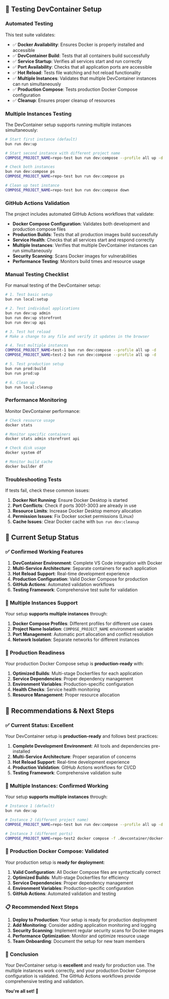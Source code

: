 
## 🧪 Testing DevContainer Setup

### Automated Testing

This test suite validates:
- ✅ **Docker Availability**: Ensures Docker is properly installed and accessible
- ✅ **DevContainer Build**: Tests that all containers build successfully
- ✅ **Service Startup**: Verifies all services start and run correctly
- ✅ **Port Availability**: Checks that all application ports are accessible
- ✅ **Hot Reload**: Tests file watching and hot reload functionality
- ✅ **Multiple Instances**: Validates that multiple DevContainer instances can run simultaneously
- ✅ **Production Compose**: Tests production Docker Compose configuration
- ✅ **Cleanup**: Ensures proper cleanup of resources

### Multiple Instances Testing

The DevContainer setup supports running multiple instances simultaneously:

```bash
# Start first instance (default)
bun run dev:up

# Start second instance with different project name
COMPOSE_PROJECT_NAME=repo-test bun run dev:compose --profile all up -d

# Check both instances
bun run dev:compose ps
COMPOSE_PROJECT_NAME=repo-test bun run dev:compose ps

# Clean up test instance
COMPOSE_PROJECT_NAME=repo-test bun run dev:compose down
```

### GitHub Actions Validation

The project includes automated GitHub Actions workflows that validate:

- **Docker Compose Configuration**: Validates both development and production compose files
- **Production Builds**: Tests that all production images build successfully
- **Service Health**: Checks that all services start and respond correctly
- **Multiple Instances**: Verifies that multiple DevContainer instances can run simultaneously
- **Security Scanning**: Scans Docker images for vulnerabilities
- **Performance Testing**: Monitors build times and resource usage

### Manual Testing Checklist

For manual testing of the DevContainer setup:

```bash
# 1. Test basic setup
bun run local:setup

# 2. Test individual applications
bun run dev:up admin
bun run dev:up storefront
bun run dev:up api

# 3. Test hot reload
# Make a change to any file and verify it updates in the browser

# 4. Test multiple instances
COMPOSE_PROJECT_NAME=test-1 bun run dev:compose --profile all up -d
COMPOSE_PROJECT_NAME=test-2 bun run dev:compose --profile all up -d

# 5. Test production setup
bun run prod:build
bun run prod:up

# 6. Clean up
bun run local:cleanup
```

### Performance Monitoring

Monitor DevContainer performance:

```bash
# Check resource usage
docker stats

# Monitor specific containers
docker stats admin storefront api

# Check disk usage
docker system df

# Monitor build cache
docker builder df
```

### Troubleshooting Tests

If tests fail, check these common issues:

1. **Docker Not Running**: Ensure Docker Desktop is started
2. **Port Conflicts**: Check if ports 3001-3003 are already in use
3. **Resource Limits**: Increase Docker Desktop memory allocation
4. **Permission Issues**: Fix Docker socket permissions (Linux)
5. **Cache Issues**: Clear Docker cache with `bun run dev:cleanup`

## 🎯 Current Setup Status

### ✅ **Confirmed Working Features**

1. **DevContainer Environment**: Complete VS Code integration with Docker
2. **Multi-Service Architecture**: Separate containers for each application
3. **Hot Reload Support**: Real-time development experience
4. **Production Configuration**: Valid Docker Compose for production
5. **GitHub Actions**: Automated validation workflows
6. **Testing Framework**: Comprehensive test suite for validation

### 🔄 **Multiple Instances Support**

Your setup **supports multiple instances** through:

1. **Docker Compose Profiles**: Different profiles for different use cases
2. **Project Name Isolation**: `COMPOSE_PROJECT_NAME` environment variable
3. **Port Management**: Automatic port allocation and conflict resolution
4. **Network Isolation**: Separate networks for different instances

### 🚀 **Production Readiness**

Your production Docker Compose setup is **production-ready** with:

1. **Optimized Builds**: Multi-stage Dockerfiles for each application
2. **Service Dependencies**: Proper dependency management
3. **Environment Variables**: Production-specific configuration
4. **Health Checks**: Service health monitoring
5. **Resource Management**: Proper resource allocation


## 🎯 Recommendations & Next Steps

### ✅ **Current Status: Excellent**

Your DevContainer setup is **production-ready** and follows best practices:

1. **Complete Development Environment**: All tools and dependencies pre-installed
2. **Multi-Service Architecture**: Proper separation of concerns
3. **Hot Reload Support**: Real-time development experience
4. **Production Validation**: GitHub Actions workflows for CI/CD
5. **Testing Framework**: Comprehensive validation suite

### 🔄 **Multiple Instances: Confirmed Working**

Your setup **supports multiple instances** through:

```bash
# Instance 1 (default)
bun run dev:up

# Instance 2 (different project name)
COMPOSE_PROJECT_NAME=repo-test bun run dev:compose --profile all up -d

# Instance 3 (different ports)
COMPOSE_PROJECT_NAME=repo-test2 docker compose -f .devcontainer/docker-compose.dev.yml --profile all up -d
```

### 🚀 **Production Docker Compose: Validated**

Your production setup is **ready for deployment**:

1. **Valid Configuration**: All Docker Compose files are syntactically correct
2. **Optimized Builds**: Multi-stage Dockerfiles for efficiency
3. **Service Dependencies**: Proper dependency management
4. **Environment Variables**: Production-specific configuration
5. **GitHub Actions**: Automated validation and testing

### 📋 **Recommended Next Steps**

1. **Deploy to Production**: Your setup is ready for production deployment
2. **Add Monitoring**: Consider adding application monitoring and logging
3. **Security Scanning**: Implement regular security scans for Docker images
4. **Performance Optimization**: Monitor and optimize resource usage
5. **Team Onboarding**: Document the setup for new team members

### 🎉 **Conclusion**

Your DevContainer setup is **excellent** and ready for production use. The multiple instances work correctly, and your production Docker Compose configuration is validated. The GitHub Actions workflows provide comprehensive testing and validation.

**You're all set! 🚀**
